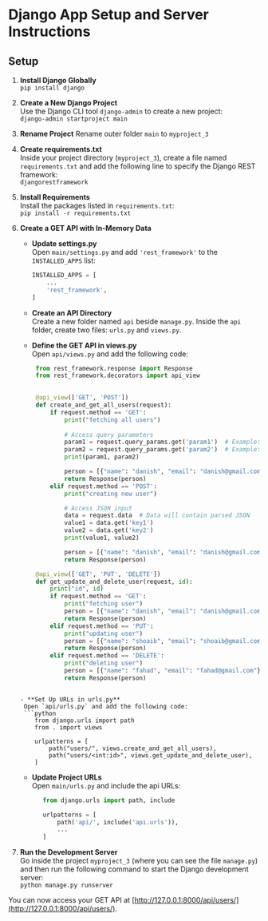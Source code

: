 # Django App Setup and Server Instructions

## Setup

1. **Install Django Globally**  
   `pip install django`

2. **Create a New Django Project**  
   Use the Django CLI tool `django-admin` to create a new project:  
   `django-admin startproject main`

3. **Rename Project**
   Rename outer folder `main` to `myproject_3`

4. **Create requirements.txt**  
   Inside your project directory (`myproject_3`), create a file named `requirements.txt` and add the following line to specify the Django REST framework:  
   `djangorestframework`

5. **Install Requirements**  
   Install the packages listed in `requirements.txt`:  
   `pip install -r requirements.txt`

6. **Create a GET API with In-Memory Data**

   - **Update settings.py**  
     Open `main/settings.py` and add `'rest_framework'` to the `INSTALLED_APPS` list:  
     ```python
     INSTALLED_APPS = [
         ...
         'rest_framework',
     ]
     ```

   - **Create an API Directory**  
     Create a new folder named `api` beside `manage.py`. Inside the `api` folder, create two files: `urls.py` and `views.py`.

   - **Define the GET API in views.py**  
     Open `api/views.py` and add the following code:  
     ```python
      from rest_framework.response import Response
      from rest_framework.decorators import api_view
        

      @api_view(['GET', 'POST'])
      def create_and_get_all_users(request):
          if request.method == 'GET':
              print("fetching all users")
              
              # Access query parameters
              param1 = request.query_params.get('param1')  # Example: /api/persons/?param1=value
              param2 = request.query_params.get('param2')  # Example: /api/persons/?param2=value
              print(param1, param2)

              person = [{"name": "danish", "email": "danish@gmail.com"}]
              return Response(person)
          elif request.method == 'POST':
              print("creating new user")

              # Access JSON input
              data = request.data  # Data will contain parsed JSON
              value1 = data.get('key1')
              value2 = data.get('key2')
              print(value1, value2)

              person = [{"name": "danish", "email": "danish@gmail.com"}, {"name": "fahad", "email": "fahad@gmail.com"}]
              return Response(person)

      @api_view(['GET', 'PUT', 'DELETE'])
      def get_update_and_delete_user(request, id):
          print("id", id)
          if request.method == 'GET':
              print("fetching user")
              person = [{"name": "danish", "email": "danish@gmail.com"}]
              return Response(person)
          elif request.method == 'PUT':
              print("updating user")
              person = [{"name": "shoaib", "email": "shoaib@gmail.com"}, {"name": "fahad", "email": "fahad@gmail.com"}]
              return Response(person)
          elif request.method == 'DELETE':
              print("deleting user")
              person = [{"name": "fahad", "email": "fahad@gmail.com"}]
              return Response(person)
    ```

   - **Set Up URLs in urls.py**  
     Open `api/urls.py` and add the following code:  
     ```python
        from django.urls import path
        from . import views

        urlpatterns = [
            path("users/", views.create_and_get_all_users),
            path("users/<int:id>", views.get_update_and_delete_user),
        ]
     ```

   - **Update Project URLs**  
     Open `main/urls.py` and include the api URLs:  
     ```python
        from django.urls import path, include

        urlpatterns = [
            path('api/', include('api.urls')),
            ...
        ]
     ```

7. **Run the Development Server**  
   Go inside the project `myproject_3` (where you can see the file `manage.py`) and then run the following command to start the Django development server:  
   `python manage.py runserver`

You can now access your GET API at [http://127.0.0.1:8000/api/users/](http://127.0.0.1:8000/api/users/).
